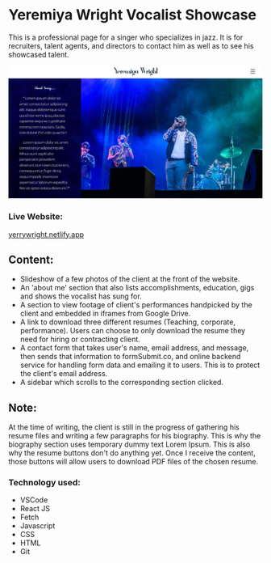 # Yeremiya Wright Vocalist Showcase

This is a professional page for a singer who specializes in jazz.
It is for recruiters, talent agents, and directors to contact him
as well as to see his showcased talent.

![Yerry Wright website](./public/yeremiyawright-screenshot01.png)

### Live Website:
[yerrywright.netlify.app](https://yerrywright.netlify.app)

## Content:
- Slideshow of a few photos of the client at the front of the website.
- An 'about me' section that also lists accomplishments, education, gigs
and shows the vocalist has sung for.
- A section to view footage of client's performances handpicked by the client and
embedded in iframes from Google Drive.
- A link to download three different resumes (Teaching, corporate, performance). Users
can choose to only download the resume they need for hiring or contracting client. 
- A contact form that takes user's name, email address, and message, then sends that
information to formSubmit.co, and online backend service for handling form data and 
emailing it to users. This is to protect the client's email address.
- A sidebar which scrolls to the corresponding section clicked.

## Note:
At the time of writing, the client is still in the progress of gathering his resume
files and writing a few paragraphs for his biography. This is why the biography section uses
temporary dummy text Lorem Ipsum. This is also why the resume buttons don't do anything yet.
Once I receive the content, those buttons will allow users to download PDF files of the chosen
resume.

### Technology used:
- VSCode
- React JS
- Fetch
- Javascript
- CSS
- HTML
- Git